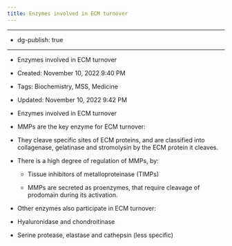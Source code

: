 ```yaml
---
title: Enzymes involved in ECM turnover
---
```


- --

- dg-publish: true

- --

- Enzymes involved in ECM turnover

- Created: November 10, 2022 9:40 PM

- Tags: Biochemistry, MSS, Medicine

- Updated: November 10, 2022 9:42 PM

- Enzymes involved in ECM turnover

- MMPs are the key enzyme for ECM turnover:

- They cleave specific sites of ECM proteins, and are classified into collagenase, gelatinase and stromolysin by the ECM protein it cleaves.

- There is a high degree of regulation of MMPs, by:
	 - Tissue inhibitors of metalloproteinase (TIMPs)

	 - MMPs are secreted as proenzymes, that require cleavage of prodomain during its activation.

- Other enzymes also participate in ECM turnover:

- Hyaluronidase and chondroitinase

- Serine protease, elastase and cathepsin (less specific)
